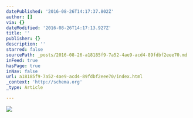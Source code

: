 ```yaml
---
datePublished: '2016-08-26T14:17:37.802Z'
author: []
via: {}
dateModified: '2016-08-26T14:17:13.927Z'
title: ''
publisher: {}
description: ''
starred: false
sourcePath: _posts/2016-08-26-a18185f9-7a52-4ae9-acd4-89fdbf2eee70.md
inFeed: true
hasPage: true
inNav: false
url: a18185f9-7a52-4ae9-acd4-89fdbf2eee70/index.html
_context: 'http://schema.org'
_type: Article

---
```

![](https://imgflo.herokuapp.com/graph/vahj1ThiexotieMo/4754e95302c745dcd30282e4066b9a25/croprotate.jpg?cropheight=2322&cropwidth=3486&degrees=0&input=https%3A%2F%2Fthe-grid-user-content.s3-us-west-2.amazonaws.com%2Fca107e00-b14a-4f5f-b391-68108e2cda5e.jpg&x=0&y=0)